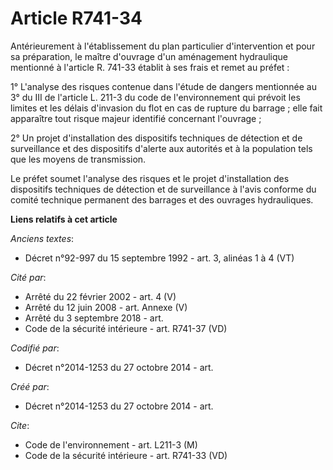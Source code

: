 # Article R741-34

Antérieurement à l'établissement du plan particulier d'intervention et pour sa préparation, le maître d'ouvrage d'un
aménagement hydraulique mentionné à l'article R. 741-33 établit à ses frais et remet au préfet : 

1° L'analyse des risques contenue dans l'étude de dangers mentionnée au 3° du III de l'article L. 211-3 du code de
l'environnement qui prévoit les limites et les délais d'invasion du flot en cas de rupture du barrage ; elle fait apparaître
tout risque majeur identifié concernant l'ouvrage ; 

2° Un projet d'installation des dispositifs techniques de détection et de surveillance et des dispositifs d'alerte aux
autorités et à la population tels que les moyens de transmission. 

Le préfet soumet l'analyse des risques et le projet d'installation des dispositifs techniques de détection et de surveillance
à l'avis conforme du comité technique permanent des barrages et des ouvrages hydrauliques.

**Liens relatifs à cet article**

_Anciens textes_:

  - Décret n°92-997 du 15 septembre 1992 - art. 3, alinéas 1 à 4 (VT)

_Cité par_:

  - Arrêté du 22 février 2002 - art. 4 (V)
  - Arrêté du 12 juin 2008 - art. Annexe (V)
  - Arrêté du 3 septembre 2018 - art.
  - Code de la sécurité intérieure - art. R741-37 (VD)

_Codifié par_:

  - Décret n°2014-1253 du 27 octobre 2014 - art.

_Créé par_:

  - Décret n°2014-1253 du 27 octobre 2014 - art.

_Cite_:

  - Code de l'environnement - art. L211-3 (M)
  - Code de la sécurité intérieure - art. R741-33 (VD)
